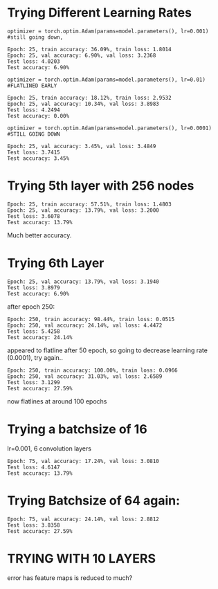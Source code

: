# Trying Different Learning Rates
`optimizer = torch.optim.Adam(params=model.parameters(), lr=0.001) #still going down,`
```
Epoch: 25, train accuracy: 36.09%, train loss: 1.8014
Epoch: 25, val accuracy: 6.90%, val loss: 3.2368
Test loss: 4.0203
Test accuracy: 6.90%
```

`optimizer = torch.optim.Adam(params=model.parameters(), lr=0.01) #FLATLINED EARLY`
```
Epoch: 25, train accuracy: 18.12%, train loss: 2.9532
Epoch: 25, val accuracy: 10.34%, val loss: 3.8983
Test loss: 4.2494
Test accuracy: 0.00%
```

`optimizer = torch.optim.Adam(params=model.parameters(), lr=0.0001) #STILL GOING DOWN`
```
Epoch: 25, val accuracy: 3.45%, val loss: 3.4849
Test loss: 3.7415
Test accuracy: 3.45%
```
# Trying 5th layer with 256 nodes
```
Epoch: 25, train accuracy: 57.51%, train loss: 1.4803
Epoch: 25, val accuracy: 13.79%, val loss: 3.2000
Test loss: 3.6078
Test accuracy: 13.79%
```
Much better accuracy.

# Trying 6th Layer
```
Epoch: 25, val accuracy: 13.79%, val loss: 3.1940
Test loss: 3.8979
Test accuracy: 6.90%
```

after epoch 250:
```
Epoch: 250, train accuracy: 98.44%, train loss: 0.0515
Epoch: 250, val accuracy: 24.14%, val loss: 4.4472
Test loss: 5.4258
Test accuracy: 24.14%
```

appeared to flatline after 50 epoch, so going to decrease learning rate (0.0001), try again..
```
Epoch: 250, train accuracy: 100.00%, train loss: 0.0966
Epoch: 250, val accuracy: 31.03%, val loss: 2.6589
Test loss: 3.1299
Test accuracy: 27.59%
```
now flatlines at around 100 epochs

# Trying a batchsize of 16
lr=0.001, 6 convolution layers
```
Epoch: 75, val accuracy: 17.24%, val loss: 3.0810
Test loss: 4.6147
Test accuracy: 13.79%
```

# Trying Batchsize of 64 again:
```
Epoch: 75, val accuracy: 24.14%, val loss: 2.8812
Test loss: 3.8358
Test accuracy: 27.59%
```

# TRYING WITH 10 LAYERS
error has feature maps is reduced to much?